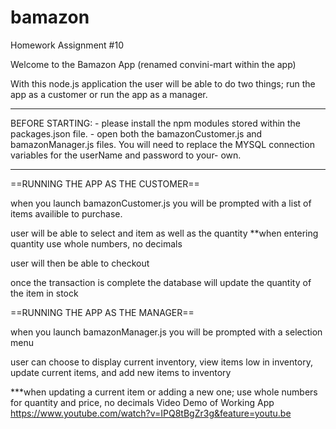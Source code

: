 # bamazon
Homework Assignment #10


Welcome to the Bamazon App (renamed convini-mart within the app)

With this node.js application the user will be able to do two things; run the app as a customer or run the app as a manager.

****************************
BEFORE STARTING: - please install the npm modules stored within the packages.json file.
				 - open both the bamazonCustomer.js and bamazonManager.js files. You will need to replace the MYSQL connection variables for the userName and password to your- own.
****************************

==RUNNING THE APP AS THE CUSTOMER==

when you launch bamazonCustomer.js you will be prompted with a list of items availible to purchase.

user will be able to select and item as well as the quantity **when entering quantity use whole numbers, no decimals

user will then be able to checkout

once the transaction is complete the database will update the quantity of the item in stock


==RUNNING THE APP AS THE MANAGER==

when you launch bamazonManager.js you will be prompted with a selection menu

user can choose to display current inventory, view items low in inventory, update current items, and add new items to inventory

***when updating a current item or adding a new one; use whole numbers for quantity and price, no decimals
Video Demo of Working App
https://www.youtube.com/watch?v=IPQ8tBgZr3g&feature=youtu.be
